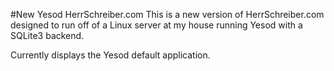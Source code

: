 #New Yesod HerrSchreiber.com
This is a new version of HerrSchreiber.com designed to run off of a Linux
server at my house running Yesod with a SQLite3 backend.

Currently displays the Yesod default application.

